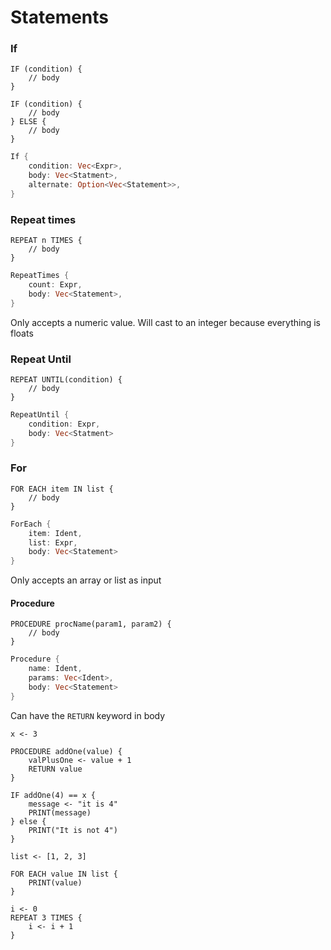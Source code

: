 # Statements
### If

```ap
IF (condition) {
	// body
}

IF (condition) {
	// body
} ELSE {
	// body
}
```

```rust
If {
	condition: Vec<Expr>,
	body: Vec<Statment>,
	alternate: Option<Vec<Statement>>,
} 
```

### Repeat times

```ap
REPEAT n TIMES {
	// body
}
```

```rust
RepeatTimes {
	count: Expr,
	body: Vec<Statement>,
}
```

Only accepts a numeric value. Will cast to an integer because everything is floats
### Repeat Until

```ap
REPEAT UNTIL(condition) {
	// body
}
```

```rust
RepeatUntil {
	condition: Expr,
	body: Vec<Statment>
}
```

### For

```ap
FOR EACH item IN list {
	// body
}
```

```rust
ForEach {
	item: Ident,
	list: Expr,
	body: Vec<Statement>
}
```

Only accepts an array or list as input

#### Procedure

```ap
PROCEDURE procName(param1, param2) {
	// body
}
```

```rust
Procedure {
	name: Ident,
	params: Vec<Ident>,
	body: Vec<Statement>
}
```

Can have the `RETURN` keyword in body


```ap
x <- 3

PROCEDURE addOne(value) {
    valPlusOne <- value + 1
    RETURN value
}

IF addOne(4) == x {
    message <- "it is 4"
    PRINT(message)
} else {
    PRINT("It is not 4")
}

list <- [1, 2, 3]

FOR EACH value IN list {
    PRINT(value)
}

i <- 0
REPEAT 3 TIMES {
    i <- i + 1
}

```
